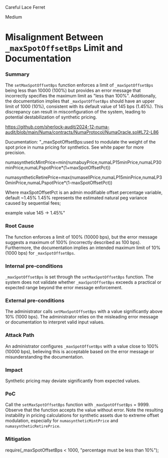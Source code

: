 Careful Lace Ferret

Medium

# Misalignment Between `_maxSpotOffsetBps` Limit and Documentation

### Summary

The `setMaxSpotOffsetBps` function enforces a limit of `_maxSpotOffsetBps` being less than 10000 (100%) but provides an error message that incorrectly specifies the maximum limit as "less than 100%". Additionally, the documentation implies that `_maxSpotOffsetBps` should have an upper limit of 1000 (10%), consistent with its default value of 145 bps (1.45%). This discrepancy can result in misconfiguration of the system, leading to potential destabilization of synthetic pricing.

https://github.com/sherlock-audit/2024-12-numa-audit/blob/main/Numa/contracts/NumaProtocol/NumaOracle.sol#L72-L86

Ducumentation: "_maxSpotOffsetBps:used to modulate the weight of the spot price in numa pricing for synthetics. See white paper for more precision.

numasyntheticMintPrice=min(numabuyPrice,numaLP15minPrice,numaLP30minPrice,numaLPspotPrice*(1+maxSpotOffsetPct))

numasyntheticRetirePrice=max(numasellPrice,numaLP15minPrice,numaLP30minPrice,numaLPspotPrice*(1-maxSpotOffsetPct))

Where maxSpotOffsetPct is an admin modifiable offset percentage variable, default ~1.45%
1.45% represents the estimated natural peg variance caused by sequential fees;

example value
145 → 1.45%"

### Root Cause

The function enforces a limit of 100% (10000 bps), but the error message suggests a maximum of 100% (incorrectly described as 100 bps). Furthermore, the documentation implies an intended maximum limit of 10% (1000 bps) for `_maxSpotOffsetBps`.

### Internal pre-conditions

`_maxSpotOffsetBps` is set through the `setMaxSpotOffsetBps` function.
The system does not validate whether `_maxSpotOffsetBps` exceeds a practical or expected range beyond the error message enforcement.

### External pre-conditions

The administrator calls `setMaxSpotOffsetBps` with a value significantly above 10% (1000 bps).
The administrator relies on the misleading error message or documentation to interpret valid input values.

### Attack Path

An administrator configures `_maxSpotOffsetBps` with a value close to 100% (10000 bps), believing this is acceptable based on the error message or misunderstanding the documentation.

### Impact

Synthetic pricing may deviate significantly from expected values.

### PoC

Call the `setMaxSpotOffsetBps` function with `_maxSpotOffsetBps` = 9999.
Observe that the function accepts the value without error.
Note the resulting instability in pricing calculations for synthetic assets due to extreme offset modulation, especially for `numasyntheticMintPrice` and `numasyntheticRetirePrice`.

### Mitigation

require(_maxSpotOffsetBps < 1000, "percentage must be less than 10%");
